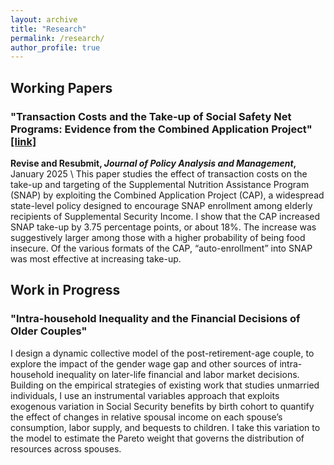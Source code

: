 ```yaml
---
layout: archive
title: "Research"
permalink: /research/
author_profile: true
---
```


## Working Papers

### "Transaction Costs and the Take-up of Social Safety Net Programs: Evidence from the Combined Application Project" [[link]](https://rosakleinman.github.io/files/Kleinman_CAP_Sept2024.pdf)
**Revise and Resubmit, *Journal of Policy Analysis and Management*,** January 2025 \\
This paper studies the effect of transaction costs on the take-up and targeting of the Supplemental Nutrition Assistance Program (SNAP) by exploiting the Combined Application Project (CAP), a widespread state-level policy designed to encourage SNAP enrollment among elderly recipients of Supplemental Security Income. I show that the CAP increased SNAP take-up by 3.75 percentage points, or about 18%. The increase was suggestively larger among those with a higher probability of being food insecure. Of the various formats of the CAP, “auto-enrollment” into SNAP was most effective at increasing take-up.

## Work in Progress

### "Intra-household Inequality and the Financial Decisions of Older Couples"
I design a dynamic collective model of the post-retirement-age couple, to explore the impact of the gender wage gap and other sources of intra-household inequality on later-life financial and labor market decisions. Building on the empirical strategies of existing work that studies unmarried individuals, I use an instrumental variables approach that exploits exogenous variation in Social Security benefits by birth cohort to quantify the effect of changes in relative spousal income on each spouse’s consumption, labor supply, and bequests to children. I take this variation to the model to estimate the Pareto weight that governs the distribution of resources across spouses.
